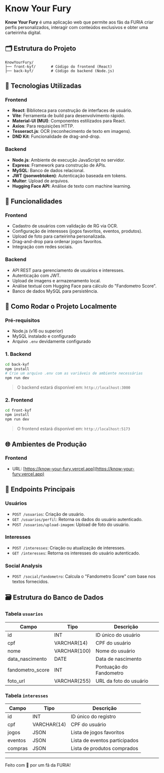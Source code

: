 # Know Your Fury

**Know Your Fury** é uma aplicação web que permite aos fãs da FURIA criar perfis personalizados, interagir com conteúdos exclusivos e obter uma carteirinha digital.

## 🗂 Estrutura do Projeto

```
KnowYourFury/
├── front-kyf/       # Código do frontend (React)
├── back-kyf/        # Código do backend (Node.js)
```

## 🚀 Tecnologias Utilizadas

### Frontend
- **React**: Biblioteca para construção de interfaces de usuário.
- **Vite**: Ferramenta de build para desenvolvimento rápido.
- **Material-UI (MUI)**: Componentes estilizados para React.
- **Axios**: Para requisições HTTP.
- **Tesseract.js**: OCR (reconhecimento de texto em imagens).
- **DND Kit**: Funcionalidade de drag-and-drop.

### Backend
- **Node.js**: Ambiente de execução JavaScript no servidor.
- **Express**: Framework para construção de APIs.
- **MySQL**: Banco de dados relacional.
- **JWT (jsonwebtoken)**: Autenticação baseada em tokens.
- **Multer**: Upload de arquivos.
- **Hugging Face API**: Análise de texto com machine learning.

## 🎯 Funcionalidades

### Frontend
- Cadastro de usuários com validação de RG via OCR.
- Configuração de interesses (jogos favoritos, eventos, produtos).
- Upload de foto para carteirinha personalizada.
- Drag-and-drop para ordenar jogos favoritos.
- Integração com redes sociais.

### Backend
- API REST para gerenciamento de usuários e interesses.
- Autenticação com JWT.
- Upload de imagens e armazenamento local.
- Análise textual com Hugging Face para cálculo do "Fandometro Score".
- Banco de dados MySQL para persistência.

## 🧪 Como Rodar o Projeto Localmente

### Pré-requisitos
- Node.js (v16 ou superior)
- MySQL instalado e configurado
- Arquivo `.env` devidamente configurado

### 1. Backend

```bash
cd back-kyf
npm install
# Crie um arquivo .env com as variáveis de ambiente necessárias
npm run dev
```

> O backend estará disponível em: `http://localhost:3000`

### 2. Frontend

```bash
cd front-kyf
npm install
npm run dev
```

> O frontend estará disponível em: `http://localhost:5173`

## 🌐 Ambientes de Produção

### Frontend
- URL: [https://know-your-fury.vercel.app](https://know-your-fury.vercel.app)

## 🔗 Endpoints Principais

### Usuários
- `POST /usuarios`: Criação de usuário.
- `GET /usuarios/perfil`: Retorna os dados do usuário autenticado.
- `POST /usuarios/upload-imagem`: Upload de foto do usuário.

### Interesses
- `POST /interesses`: Criação ou atualização de interesses.
- `GET /interesses`: Retorna os interesses do usuário autenticado.

### Social Analysis
- `POST /social/fandometro`: Calcula o "Fandometro Score" com base nos textos fornecidos.

## 🗃 Estrutura do Banco de Dados

### Tabela `usuarios`

| Campo             | Tipo         | Descrição                     |
|------------------|--------------|-------------------------------|
| id               | INT          | ID único do usuário           |
| cpf              | VARCHAR(14)  | CPF do usuário                |
| nome             | VARCHAR(100) | Nome do usuário               |
| data_nascimento  | DATE         | Data de nascimento            |
| fandometro_score | INT          | Pontuação do Fandometro       |
| foto_url         | VARCHAR(255) | URL da foto do usuário        |

### Tabela `interesses`

| Campo   | Tipo         | Descrição                          |
|---------|--------------|------------------------------------|
| id      | INT          | ID único do registro               |
| cpf     | VARCHAR(14)  | CPF do usuário                     |
| jogos   | JSON         | Lista de jogos favoritos           |
| eventos | JSON         | Lista de eventos participados      |
| compras | JSON         | Lista de produtos comprados        |

---

Feito com 💙 por um fã da FURIA!